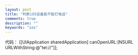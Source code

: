 ```yaml
---
layout: post
title: "判断iOS设备能不能打电话"
comments: true
description: ""
keywords: "ios"
---
```



代码：
    [[UIApplication sharedApplication] canOpenURL:[NSURL URLWithString:@"tel://"]];
